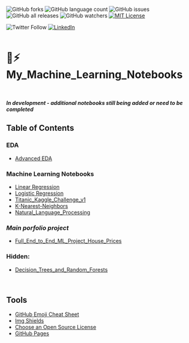 ![GitHub forks](https://img.shields.io/github/forks/kevinprinsloo/My_Machine_Learning_Notebooks?color=%2300ff00&logo=Github&logoColor=%23ff0000&style=flat-square)
![GitHub language count](https://img.shields.io/github/languages/count/kevinprinsloo/My_Machine_Learning_Notebooks?logo=github&logoColor=%23ff0000&style=flat-square)
![GitHub issues](https://img.shields.io/github/issues/kevinprinsloo/My_Machine_Learning_Notebooks?color=%238B0000&logo=github&logoColor=%23ff0000&style=flat-square)
![GitHub all releases](https://img.shields.io/github/downloads/kevinprinsloo/My_Machine_Learning_Notebooks/total?color=%23023020&logo=github&logoColor=%23ff0000&style=flat-square)
![GitHub watchers](https://img.shields.io/github/watchers/kevinprinsloo/My_Machine_Learning_Notebooks?logo=github&logoColor=3ff0000&style=flat-square)
[![MIT License][license-shield]][license-url]

![Twitter Follow](https://img.shields.io/twitter/follow/KevinD_P?color=%23&logo=twitter&style=flat-square)
[![LinkedIn][linkedin-shield]][linkedin-url]

<a href="https://medium.com/@kevinprinsloo" target="_new"><img src="https://img.shields.io/badge/Medium-12100E?style=for-the-badge&logo=medium&logoColor=white" alt="" /></a>

# 🤖⚡ My_Machine_Learning_Notebooks
<br />

***In development - additional notebooks still being added or need to be completed***


## Table of Contents 

### EDA

* [Advanced EDA](https://github.com/kevinprinsloo/My_Machine_Learning_Notebooks/tree/master/Advanced%20_EDA)

### Machine Learning Notebooks

* [Linear Regression](https://github.com/kevinprinsloo/My_Machine_Learning_Notebooks/tree/master/Linear_Regression)
* [Logistic Regression](https://github.com/kevinprinsloo/My_Machine_Learning_Notebooks/tree/master/Logistic_Regression)
* [Titanic_Kaggle_Challenge_v1](https://github.com/kevinprinsloo/My_Machine_Learning_Notebooks/tree/master/Titanic_Kaggle_Challenge_v1)
* [K-Nearest-Neighbors](https://github.com/kevinprinsloo/My_Machine_Learning_Notebooks/tree/master/K-Nearest-Neighbors)
* [Natural_Language_Processing](https://github.com/kevinprinsloo/My_Machine_Learning_Notebooks/tree/master/Natural_Language_Processing)

### ***Main porfolio project***
* [Full_End_to_End_ML_Project_House_Prices](https://github.com/kevinprinsloo/My_Machine_Learning_Notebooks/tree/master/Full_End_to_End_ML_Project_House_Prices)

### Hidden:
* [Decision_Trees_and_Random_Forests](https://github.com/kevinprinsloo/My_Machine_Learning_Notebooks/tree/master/Decision_Trees_and_Random_Forests)

<br />

## Tools
* [GitHub Emoji Cheat Sheet](https://www.webpagefx.com/tools/emoji-cheat-sheet)
* [Img Shields](https://shields.io)
* [Choose an Open Source License](https://choosealicense.com)
* [GitHub Pages](https://pages.github.com)



<!-- MARKDOWN LINKS & IMAGES -->
<!-- https://www.markdownguide.org/basic-syntax/#reference-style-links -->
[contributors-shield]: https://img.shields.io/github/forks/kevinprinsloo/My_Machine_Learning_Notebooks.svg?style=for-the-badge
[contributors-url]: https://github.com/kevinprinsloo/My_Machine_Learning_Notebooks/graphs/contributors
[forks-shield]: https://img.shields.io/github/forks/kevinprinsloo/My_Machine_Learning_Notebooks.svg?style=for-the-badge
[forks-url]: https://github.com/kevinprinsloo/My_Machine_Learning_Notebooks/network/members
[stars-shield]: https://img.shields.io/github/stars/kevinprinsloo/My_Machine_Learning_Notebooks.svg?style=for-the-badge
[stars-url]: https://github.com/kevinprinsloo/My_Machine_Learning_Notebooks/stargazers
[issues-shield]: https://img.shields.io/github/issues/kevinprinsloo/My_Machine_Learning_Notebooks.svg?style=for-the-badge
[issues-url]: https://github.com/kevinprinsloo/My_Machine_Learning_Notebooks/issues
[license-shield]: https://img.shields.io/github/license/CognitiveNeuroLab/Index_overview_CNL.svg?style=for-the-badge
[license-url]: https://github.com/CognitiveNeuroLab/Index_overview_CNL/blob/master/LICENSE.txt
[linkedin-shield]: https://img.shields.io/badge/-LinkedIn-black.svg?style=for-the-badge&logo=linkedin&colorB=555
[linkedin-url]: https://www.linkedin.com/in/kevin-prinsloo-phd-ba251823/
[product-screenshot]: images/screenshot.png

